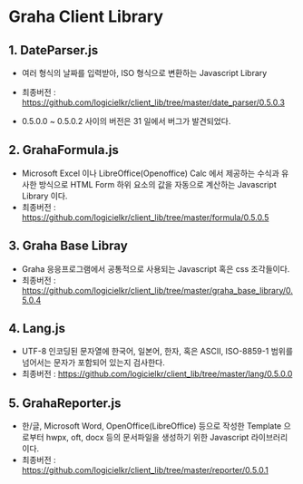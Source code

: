 # Graha Client Library

## 1. DateParser.js

- 여러 형식의 날짜를 입력받아, ISO 형식으로 변환하는 Javascript Library
- 최종버전 : https://github.com/logicielkr/client_lib/tree/master/date_parser/0.5.0.3

- 0.5.0.0 ~ 0.5.0.2 사이의 버전은 31 일에서 버그가 발견되었다.

## 2. GrahaFormula.js

- Microsoft Excel 이나 LibreOffice(Openoffice) Calc 에서 제공하는 수식과 유사한 방식으로 HTML Form 하위 요소의 값을 자동으로 계산하는 Javascript Library 이다.
- 최종버전 : https://github.com/logicielkr/client_lib/tree/master/formula/0.5.0.5

## 3. Graha Base Libray

- Graha 응응프로그램에서 공통적으로 사용되는 Javascript 혹은 css 조각들이다.
- 최종버전 : https://github.com/logicielkr/client_lib/tree/master/graha_base_library/0.5.0.4

## 4. Lang.js

- UTF-8 인코딩된 문자열에 한국어, 일본어, 한자, 혹은 ASCII, ISO-8859-1 범위를 넘어서는 문자가 포함되어 있는지 검사한다.
- 최종버전 : https://github.com/logicielkr/client_lib/tree/master/lang/0.5.0.0

## 5. GrahaReporter.js

- 한/글, Microsoft Word, OpenOffice(LibreOffice) 등으로 작성한 Template 으로부터 hwpx, oft, docx 등의 문서파일을 생성하기 위한 Javascript 라이브러리이다. 
- 최종버전 : https://github.com/logicielkr/client_lib/tree/master/reporter/0.5.0.1

